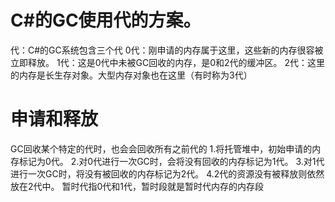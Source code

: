 # C#的GC使用代的方案。  
代：C#的GC系统包含三个代
0代：刚申请的内存属于这里，这些新的内存很容被立即释放。
1代：这是0代中未被GC回收的内存，是0和2代的缓冲区。
2代：这里的内存是长生存对象。大型内存对象也在这里（有时称为3代）
# 申请和释放
GC回收某个特定的代时，也会会回收所有之前代的
1.将托管堆中，初始申请的内存标记为0代。
2.对0代进行一次GC时，会将没有回收的内存标记为1代。
3.对1代进行一次GC时，将没有被回收的内存标记为2代。
4.2代的资源没有被释放则依然放在2代中。
暂时代指0代和1代，暂时段就是暂时代内存的内存段
